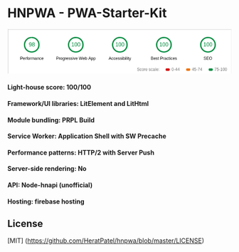 # HNPWA - PWA-Starter-Kit

![Alt text](light_house_score.png?raw=true "Title")

#### Light-house score: 100/100
#### Framework/UI libraries: LitElement and LitHtml
#### Module bundling: PRPL Build
#### Service Worker: Application Shell with SW Precache
#### Performance patterns: HTTP/2 with Server Push
#### Server-side rendering: No
#### API: Node-hnapi (unofficial)
#### Hosting: firebase hosting
 
## License
[MIT] (https://github.com/HeratPatel/hnpwa/blob/master/LICENSE)
